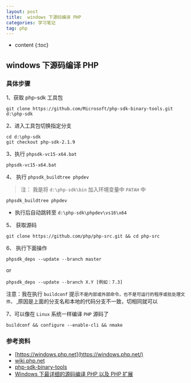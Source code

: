 ```yaml
---
layout: post
title:  windows 下源码编译 PHP
categories: 学习笔记
tag: php
---
```

* content
{:toc}

## windows 下源码编译 PHP

### 具体步骤

1、获取 php-sdk 工具包

```
git clone https://github.com/Microsoft/php-sdk-binary-tools.git d:\php-sdk
```

2、进入工具包切换指定分支

```
cd d:\php-sdk
git checkout php-sdk-2.1.9
```

3、执行 `phpsdk-vc15-x64.bat`

``` 
phpsdk-vc15-x64.bat
``` 

4、 执行 `phpsdk_buildtree phpdev`

> 注： 我是将 `d:\php-sdk\bin` 加入环境变量中 `PATAH` 中

``` 
phpsdk_buildtree phpdev
```

* 执行后自动跳转至 `d:\php-sdk\phpdev\vs16\x64`

 5、 获取源码
 
 ``` 
git clone https://github.com/php/php-src.git && cd php-src
 ```
 
6、 执行下面操作

``` 
phpsdk_deps --update --branch master
```

or 

``` 
phpsdk_deps --update --branch X.Y [例如：7.3]
```
注意：我在执行 `buildconf` 提示`不是内部或外部命令，也不是可运行的程序或批处理文件。` ,原因是上面的分支名和本地的代码分支不一致，切相同就可以

7、可以像在 `Linux` 系统一样编译 `PHP` 源码了

``` 
buildconf && configure --enable-cli && nmake
```


### 参考资料

* [https://windows.php.net](https://windows.php.net/)
* [wiki.php.net](https://wiki.php.net/internals/windows/stepbystepbuild_sdk_2)
* [php-sdk-binary-tools](https://github.com/microsoft/php-sdk-binary-tools/tree/php-sdk-2.2.0beta6)
* [Windows 下最详细的源码编译 PHP 以及 PHP 扩展](https://learnku.com/articles/22323)


